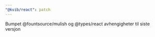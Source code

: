 ```yaml
---
"@kvib/react": patch
---
```


Bumpet @fountsource/mulish og @types/react avhengigheter til siste versjon
